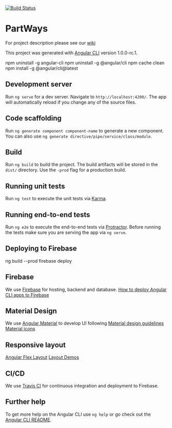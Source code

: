 [![Build Status](https://travis-ci.org/LegalX/PartWays.svg?branch=master)](https://travis-ci.org/LegalX/PartWays)
# PartWays
For project description please see our [wiki](https://github.com/LegalX/PartWays/wiki)

This project was generated with [Angular CLI](https://github.com/angular/angular-cli) version 1.0.0-rc.1.

npm uninstall -g angular-cli
npm uninstall -g @angular/cli
npm cache clean
npm install -g @angular/cli@latest

## Development server
Run `ng serve` for a dev server. Navigate to `http://localhost:4200/`. The app will automatically reload if you change any of the source files.

## Code scaffolding

Run `ng generate component component-name` to generate a new component. You can also use `ng generate directive/pipe/service/class/module`.

## Build

Run `ng build` to build the project. The build artifacts will be stored in the `dist/` directory. Use the `-prod` flag for a production build.

## Running unit tests

Run `ng test` to execute the unit tests via [Karma](https://karma-runner.github.io).

## Running end-to-end tests

Run `ng e2e` to execute the end-to-end tests via [Protractor](http://www.protractortest.org/).
Before running the tests make sure you are serving the app via `ng serve`.

## Deploying to Firebase
ng build --prod
firebase deploy

## Firebase
We use [Firebase](https://firebase.google.com) for hosting, backend and database.
[How to deploy Angular CLI apps to Firebase](https://coryrylan.com/blog/deploy-angular-cli-apps-to-firebase)

## Material Design
We use [Angular Material](https://material.angular.io) to develop UI following [Material design guidelines](https://material.io/guidelines)
[Material icons](https://material.io/icons)

## Responsive layout
[Angular Flex Layout](https://github.com/angular/flex-layout)
[Layout Demos](https://tburleson-layouts-demos.firebaseapp.com/#/docs)

## CI/CD
We use [Travis CI](https://travis-ci.org) for continuous integration and deployment to Firebase.

## Further help
To get more help on the Angular CLI use `ng help` or go check out the [Angular CLI README](https://github.com/angular/angular-cli/blob/master/README.md).
